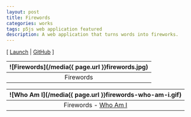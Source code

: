 ```yaml
---
layout: post
title: Firewords
categories: works
tags: p5js web application featured
description: A web application that turns words into fireworks.
---
```


[ [Launch](http://jackbdu.com/firewords) \| [GitHub](https://github.com/jackbdu/firewords) ]

<!--more-->

![Firewords](/media{{ page.url }}firewords.jpg) |
:----------: |
Firewords |

![Who Am I](/media{{ page.url }}firewords-who-am-i.gif) |
:----------: |
Firewords - [Who Am I](http://jackbdu.com/firewords/?msg=WHO%20AM%20I) |
